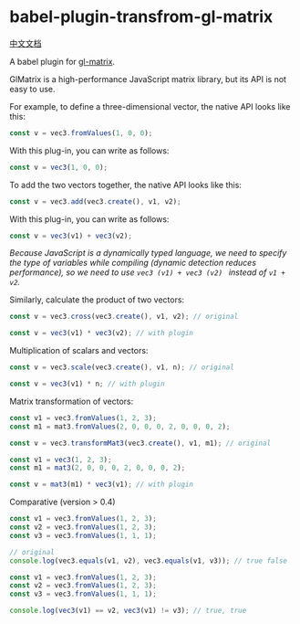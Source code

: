 # babel-plugin-transfrom-gl-matrix

[中文文档](README-CN.md)

A babel plugin for [gl-matrix](https://github.com/toji/gl-matrix).

GlMatrix is a high-performance JavaScript matrix library, but its API is not easy to use.

For example, to define a three-dimensional vector, the native API looks like this:

```js
const v = vec3.fromValues(1, 0, 0);
```

With this plug-in, you can write as follows:

```js
const v = vec3(1, 0, 0);
```

To add the two vectors together, the native API looks like this:

```js
const v = vec3.add(vec3.create(), v1, v2);
```

With this plug-in, you can write as follows:

```js
const v = vec3(v1) + vec3(v2);
```

_Because JavaScript is a dynamically typed language, we need to specify the type of variables while compiling (dynamic detection reduces performance), so we need to use `vec3 (v1) + vec3 (v2) ` instead of `v1 + v2`._

Similarly, calculate the product of two vectors:

```js
const v = vec3.cross(vec3.create(), v1, v2); // original
```

```js
const v = vec3(v1) * vec3(v2); // with plugin
```

Multiplication of scalars and vectors:

```js
const v = vec3.scale(vec3.create(), v1, n); // original
```

```js
const v = vec3(v1) * n; // with plugin
```

Matrix transformation of vectors:

```js
const v1 = vec3.fromValues(1, 2, 3);
const m1 = mat3.fromValues(2, 0, 0, 0, 2, 0, 0, 0, 2);

const v = vec3.transformMat3(vec3.create(), v1, m1); // original
```

```js
const v1 = vec3(1, 2, 3);
const m1 = mat3(2, 0, 0, 0, 2, 0, 0, 0, 2);

const v = mat3(m1) * vec3(v1); // with plugin
```

Comparative (version > 0.4)

```js
const v1 = vec3.fromValues(1, 2, 3);
const v2 = vec3.fromValues(1, 2, 3);
const v3 = vec3.fromValues(1, 1, 1);

// original
console.log(vec3.equals(v1, v2), vec3.equals(v1, v3)); // true false
```

```js
const v1 = vec3.fromValues(1, 2, 3);
const v2 = vec3.fromValues(1, 2, 3);
const v3 = vec3.fromValues(1, 1, 1);

console.log(vec3(v1) == v2, vec3(v1) != v3); // true, true
```
